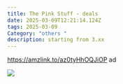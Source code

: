 ```yaml
---
title: The Pink Stuff - deals
date: 2025-03-09T12:21:14.124Z
tags: 2025-03-09
Category: "others "
description: starting from 3.xx
---
```

https://amzlink.to/az0tyHhOQJiOP  ad <!--StartFragment-->

![](https://m.media-amazon.com/images/I/71J9gaSxaAL._AC_SL1500_.jpg)

<!--EndFragment-->